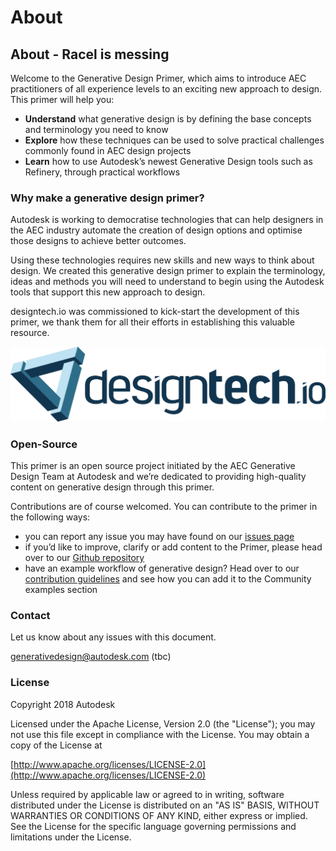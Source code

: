 # About

## About - Racel is messing

Welcome to the Generative Design Primer, which aims to introduce AEC practitioners of all experience levels to an exciting new approach to design. This primer will help you:

* **Understand** what generative design is by defining the base concepts and terminology you need to know 
* **Explore** how these techniques can be used to solve practical challenges commonly found in AEC design projects
* **Learn** how to use Autodesk’s newest Generative Design tools such as Refinery, through practical workflows 

### Why make a generative design primer?

Autodesk is working to democratise technologies that can help designers in the AEC industry automate the creation of design options and optimise those designs to achieve better outcomes.

Using these technologies requires new skills and new ways to think about design. We created this generative design primer to explain the terminology, ideas and methods you will need to understand to begin using the Autodesk tools that support this new approach to design.

designtech.io was commissioned to kick-start the development of this primer, we thank them for all their efforts in establishing this valuable resource.

[![](.gitbook/assets/designtech-logo.png)](http://designtech.io)

### Open-Source

This primer is an open source project initiated by the AEC Generative Design Team at Autodesk and we’re dedicated to providing high-quality content on generative design through this primer.

Contributions are of course welcomed. You can contribute to the primer in the following ways:

* you can report any issue you may have found on our [issues page](https://github.com/DynamoDS/GenerativePrimer/issues)
* if you’d like to improve, clarify or add content to the Primer, please head over to our [Github repository](https://github.com/DynamoDS/GenerativePrimer)
* have an example workflow of generative design? Head over to our [contribution guidelines](https://github.com/DynamoDS/GenerativePrimer/CONTRIBUTING.md) and see how you can add it to the Community examples section

### Contact

Let us know about any issues with this document.

generativedesign@autodesk.com \(tbc\)

### License

Copyright 2018 Autodesk

Licensed under the Apache License, Version 2.0 \(the "License"\); you may not use this file except in compliance with the License. You may obtain a copy of the License at

[http://www.apache.org/licenses/LICENSE-2.0](http://www.apache.org/licenses/LICENSE-2.0)

Unless required by applicable law or agreed to in writing, software distributed under the License is distributed on an "AS IS" BASIS, WITHOUT WARRANTIES OR CONDITIONS OF ANY KIND, either express or implied. See the License for the specific language governing permissions and limitations under the License.

